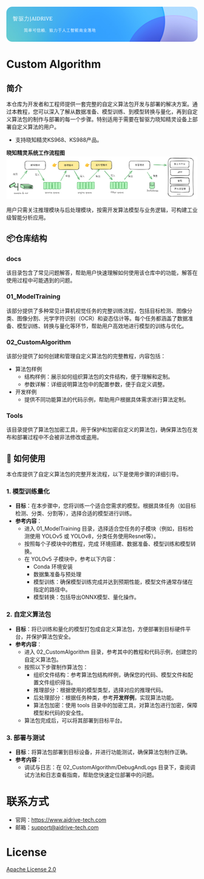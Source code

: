 ![](docs/assets/banner.png)

# Custom Algorithm

## 简介

本仓库为开发者和工程师提供一套完整的自定义算法包开发与部署的解决方案。通过本教程，您可以深入了解从数据准备、模型训练、到模型转换与量化，再到自定义算法包的制作与部署的每一个步骤。特别适用于需要在智驱力晓知精灵设备上部署自定义算法的用户。  
- 支持晓知精灵KS968、KS988产品。    

**晓知精灵系统工作流程图**
![](docs/assets/homepage1.png)

用户只需关注推理模块与后处理模块，按需开发算法模型与业务逻辑，可构建工业级智能分析应用。

## 📦仓库结构

### docs
该目录包含了常见问题解答，帮助用户快速理解如何使用该仓库中的功能，解答在使用过程中可能遇到的问题。

### 01_ModelTraining  

该部分提供了多种常见计算机视觉任务的完整训练流程，包括目标检测、图像分类、图像分割、光学字符识别（OCR）和姿态估计等。每个任务都涵盖了数据准备、模型训练、转换与量化等环节，帮助用户高效地进行模型的训练与优化。

### 02_CustomAlgorithm

该部分提供了如何创建和管理自定义算法包的完整教程，内容包括：  
- 算法包样例
    - 结构样例：展示如何组织算法包的文件结构，便于理解和定制。
    - 参数详解：详细说明算法包中的配置参数，便于自定义调整。
- 开发样例
    - 提供不同功能算法的代码示例，帮助用户根据具体需求进行算法定制。

### Tools
该目录提供了算法包加密工具，用于保护和加密自定义的算法包，确保算法包在发布和部署过程中不会被非法修改或盗用。

## 🚀 如何使用

本仓库提供了自定义算法包的完整开发流程，以下是使用步骤的详细引导。

### 1. 模型训练量化
- **目标**：在本步骤中，您将训练一个适合您需求的模型。根据具体任务（如目标检测、分类、分割等），选择合适的模型进行训练。  
- **参考内容**：
    - 进入 01_ModelTraining 目录，选择适合您任务的子模块（例如，目标检测使用 YOLOv5 或 YOLOv8，分类任务使用Resnet等）。
    - 按照每个子模块中的教程，完成 环境搭建、数据准备、模型训练和模型转换。
    - 在 YOLOv5 子模块中，参考以下内容：
        - Conda 环境安装
        - 数据集准备与预处理
        - 模型训练：确保模型训练完成并达到预期性能，模型文件通常存储在指定的路径中。
        - 模型转换：包括导出ONNX模型、量化操作。

### 2. 自定义算法包
- **目标**：将已训练和量化的模型打包成自定义算法包，方便部署到目标硬件平台，并保护算法包安全。
- **参考内容**：
    - 进入 02_CustomAlgorithm 目录，参考其中的教程和代码示例，创建您的自定义算法包。
    - 按照以下步骤制作算法包：
        - 组织文件结构：参考算法包结构样例，确保您的代码、模型文件和配置文件组织得当。
        - 推理部分：根据使用的模型类型，选择对应的推理代码。
        - 后处理部分：根据任务种类，参考**开发样例**，实现算法功能。
        - 算法包加密：使用 tools 目录中的加密工具，对算法包进行加密，保障模型和代码的安全性。
    - 算法包完成后，可以将其部署到目标平台。

### 3. 部署与测试
- **目标**：将算法包部署到目标设备，并进行功能测试，确保算法包制作正确。
- **参考内容**：
    - 调试与日志：在 02_CustomAlgorithm/DebugAndLogs 目录下，查阅调试方法和日志查看指南，帮助您快速定位部署中的问题。
  
  
# 联系方式
- 官网：https://www.aidrive-tech.com
- 邮箱：support@aidrive-tech.com

# License
[Apache License 2.0](LICENSE)
